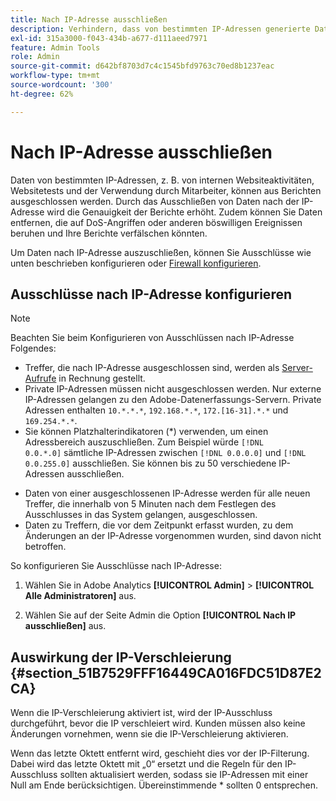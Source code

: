```yaml
---
title: Nach IP-Adresse ausschließen
description: Verhindern, dass von bestimmten IP-Adressen generierte Daten in Berichten angezeigt werden.
exl-id: 315a3000-f043-434b-a677-d111aeed7971
feature: Admin Tools
role: Admin
source-git-commit: d642bf8703d7c4c1545bfd9763c70ed8b1237eac
workflow-type: tm+mt
source-wordcount: '300'
ht-degree: 62%

---
```


# Nach IP-Adresse ausschließen

Daten von bestimmten IP-Adressen, z. B. von internen Websiteaktivitäten, Websitetests und der Verwendung durch Mitarbeiter, können aus Berichten ausgeschlossen werden. Durch das Ausschließen von Daten nach der IP-Adresse wird die Genauigkeit der Berichte erhöht. Zudem können Sie Daten entfernen, die auf DoS-Angriffen oder anderen böswilligen Ereignissen beruhen und Ihre Berichte verfälschen könnten.

Um Daten nach IP-Adresse auszuschließen, können Sie Ausschlüsse wie unten beschrieben konfigurieren oder [Firewall konfigurieren](/help/technotes/ip-addresses.md).

## Ausschlüsse nach IP-Adresse konfigurieren

>[!NOTE]
>
>Beachten Sie beim Konfigurieren von Ausschlüssen nach IP-Adresse Folgendes:
>
>* Treffer, die nach IP-Adresse ausgeschlossen sind, werden als [Server-Aufrufe](https://experienceleague.adobe.com/docs/analytics/technotes/terms.html?lang=de) in Rechnung gestellt.
>* Private IP-Adressen müssen nicht ausgeschlossen werden. Nur externe IP-Adressen gelangen zu den Adobe-Datenerfassungs-Servern. Private Adressen enthalten `10.*.*.*`, `192.168.*.*`, `172.[16-31].*.*` und `169.254.*.*`.
>* Sie können Platzhalterindikatoren (&#42;) verwenden, um einen Adressbereich auszuschließen. Zum Beispiel würde `[!DNL 0.0.*.0]` sämtliche IP-Adressen zwischen `[!DNL 0.0.0.0]` und `[!DNL 0.0.255.0]` ausschließen. Sie können bis zu 50 verschiedene IP-Adressen ausschließen.
* Daten von einer ausgeschlossenen IP-Adresse werden für alle neuen Treffer, die innerhalb von 5 Minuten nach dem Festlegen des Ausschlusses in das System gelangen, ausgeschlossen.
* Daten zu Treffern, die vor dem Zeitpunkt erfasst wurden, zu dem Änderungen an der IP-Adresse vorgenommen wurden, sind davon nicht betroffen.
>

So konfigurieren Sie Ausschlüsse nach IP-Adresse:

1. Wählen Sie in Adobe Analytics **[!UICONTROL Admin]** > **[!UICONTROL Alle Administratoren]** aus.

1. Wählen Sie auf der Seite Admin die Option **[!UICONTROL Nach IP ausschließen]** aus.




## Auswirkung der IP-Verschleierung {#section_51B7529FFF16449CA016FDC51D87E2CA}

Wenn die IP-Verschleierung aktiviert ist, wird der IP-Ausschluss durchgeführt, bevor die IP verschleiert wird. Kunden müssen also keine Änderungen vornehmen, wenn sie die IP-Verschleierung aktivieren.

Wenn das letzte Oktett entfernt wird, geschieht dies vor der IP-Filterung. Dabei wird das letzte Oktett mit „0“ ersetzt und die Regeln für den IP-Ausschluss sollten aktualisiert werden, sodass sie IP-Adressen mit einer Null am Ende berücksichtigen. Übereinstimmende &#42; sollten 0 entsprechen.

